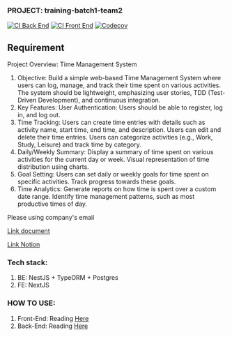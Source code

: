 ### PROJECT: training-batch1-team2

[![CI Back End](https://github.com/vvhien17/traning-batch-1-0804/actions/workflows/ci-backend.yml/badge.svg)](https://github.com/vvhien17/traning-batch-1-0804/actions/workflows/ci-backend.yml)
[![CI Front End](https://github.com/vvhien17/traning-batch-1-0804/actions/workflows/ci-frontend.yml/badge.svg)](https://github.com/vvhien17/traning-batch-1-0804/actions/workflows/ci-frontend.yml)
[![Codecov](https://img.shields.io/codecov/c/github/vvhien17/traning-batch-1-0804/main)](https://app.codecov.io/github/vvhien17/traning-batch-1-0804?search=&displayType=list)


## Requirement

Project Overview: Time Management System

1. Objective:
   Build a simple web-based Time Management System where users can log, manage, and track their time spent on various activities. The system should be lightweight, emphasizing user stories, TDD (Test-Driven Development), and continuous integration.
2. Key Features:
   User Authentication: Users should be able to register, log in, and log out.
3. Time Tracking:
   Users can create time entries with details such as activity name, start time, end time, and description.
   Users can edit and delete their time entries.
   Users can categorize activities (e.g., Work, Study, Leisure) and track time by category.
4. Daily/Weekly Summary:
   Display a summary of time spent on various activities for the current day or week.
   Visual representation of time distribution using charts.
5. Goal Setting:
   Users can set daily or weekly goals for time spent on specific activities.
   Track progress towards these goals.
6. Time Analytics:
   Generate reports on how time is spent over a custom date range.
   Identify time management patterns, such as most productive times of day.

<p>Please using company's email</p> 
<a href ="https://drive.google.com/drive/u/0/folders/1RIypTN9H1YJ_Bj3LIJ5tgsdQ_NM47Fm-">Link document </a>

<a href ="https://www.notion.so/Training-batch1-08-04-616fb3d3a51c4a74bbb658112b5d964a?pvs=4"> Link Notion</a>

### Tech stack:

1. BE: NestJS + TypeORM + Postgres
2. FE: NextJS

### HOW TO USE:

1. Front-End: Reading <a href="https://github.com/vvhien17/traning-batch-1-0804/tree/main/tms-frontend">Here</a>
2. Back-End: Reading <a href="https://github.com/vvhien17/traning-batch-1-0804/tree/main/tms-backend">Here</a>
